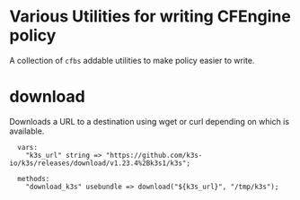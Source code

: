 # Various Utilities for writing CFEngine policy

A collection of `cfbs` addable utilities to make policy easier to write.

# download

Downloads a URL to a destination using wget or curl depending on which is available.

``` cf3
  vars:
    "k3s_url" string => "https://github.com/k3s-io/k3s/releases/download/v1.23.4%2Bk3s1/k3s";

  methods:
    "download_k3s" usebundle => download("${k3s_url}", "/tmp/k3s");
```
